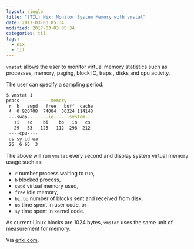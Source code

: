 ```yaml
---
layout: single
title: "(TIL) Nix: Monitor System Memory with vmstat"
date: 2017-03-03 05:34
modified: 2017-03-03 05:34
categories: til
tags:
  - nix
  - til
---
```


`vmstat` allows the user to monitor virtual memory statistics such as processes,
memory, paging, block IO, traps , disks and cpu activity.

The user can specify a sampling period.

```bash
$ vmstat 1
procs -----------memory----------
 r  b   swpd   free   buff  cache
 4  0 920708  74004  36324 114148
 ---swap-- -----io---- -system--
   si   so    bi    bo   in   cs
   29   53   125   112  298  212
 ----cpu----
 us sy id wa
 26  6 65  3
```

The above will run `vmstat` every second and display system virtual memory usage
such as:

* `r` number process waiting to run,
* `b` blocked process,
* `swpd` virtual memory used,
* `free` idle memory,
* `bi`, `bo` number of blocks sent and received from disk,
* `us` time spent in user code, or
* `sy` time spent in kernel code.

As current Linux blocks are 1024 bytes, `vmstat` uses the same unit of measurement
for memory.

Via [enki.com](https://app.enkipro.com/#/insight/55c93d553d25fc2e0079a8b4).
